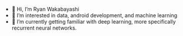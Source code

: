 - 👋 Hi, I’m Ryan Wakabayashi
- 👀 I’m interested in data, android development, and machine learning 
- 🌱 I’m currently getting familiar with deep learning, more specifically recurrent neural networks.


